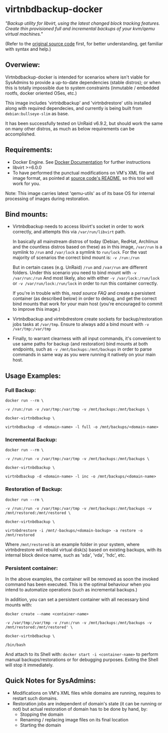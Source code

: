 # virtnbdbackup-docker

*"Backup utility for libvirt, using the latest changed block tracking features. Create thin provisioned full and incremental backups of your kvm/qemu virtual machines."*

(Refer to the [original source code](https://github.com/abbbi/virtnbdbackup) first, for better understanding, get familiar with syntax and help.)

## Overwiew:
Virtnbdbackup-docker is intended for scenarios where isn't viable for SysAdmins to provide a up-to-date dependencies (stable distros); or when this is totally impossible due to system constraints (inmutable / embedded rootfs, docker oriented OSes, etc.)

This image includes 'virtnbdbackup' and 'virtnbdrestore' utils installed along with required dependecies, and currently is being built from `debian:bullseye-slim` as base.

It has been successfully tested on UnRaid v6.9.2, but should work the same on many other distros, as much as below requirements can be accomplished.

## Requirements:
- Docker Engine. See [Docker Documentation](https://docs.docker.com/get-docker/) for further instructions
- libvirt >=6.0.0
- To have performed the punctual modifications on VM's XML file and image format, as pointed at [source code's README](https://github.com/abbbi/virtnbdbackup), so this tool will work for you.

Note: This image carries latest 'qemu-utils' as of its base OS for internal processing of images during restoration.

## Bind mounts:

- Virtnbdbackup needs to access libvirt's socket in order to work correctly, and attempts this via `/var/run/libvirt` path.

  In basically all mainstream distros of today (Debian, RedHat, Archlinux and the countless distros based on these) as in this image, `/var/run` is a symlink to `/run` and `/var/lock` a symlink to `run/lock`.
  For the vast majority of scenarios the correct bind mount is: `-v /run:/run`

  But in certain cases (e.g. UnRaid) `/run` and `/var/run` are different folders. Under this scenario you need to bind mount with `-v /var/run:/run`
  And most likely, also with either `-v /var/lock:/run/lock` or `-v /var/run/lock:/run/lock` in order to run this container correctly.

  If you're in trouble with this, *read source FAQ* and create a persistent container (as described below) in order to debug, and get the correct bind mounts that work for your main host (you're encouraged to commit to improve this image.)

- Virtnbdbackup and virtnbdrestore create sockets for backup/restoration jobs tasks at `/var/tmp`. Ensure to always add a bind mount with `-v /var/tmp:/var/tmp`

- Finally, to warrant clearness with all input commands, it's convenient to use same paths for backup (and restoration) bind mounts at both endpoints, such as `-v /mnt/backups:/mnt/backups` in order to parse commands in same way as you were running it natively on your main host.

## Usage Examples:

### Full Backup:


`docker run --rm \`

`-v /run:/run -v /var/tmp:/var/tmp -v /mnt/backups:/mnt/backups \`

`docker-virtnbdbackup \`

`virtnbdbackup -d <domain-name> -l full -o /mnt/backups/<domain-name>`


### Incremental Backup:


`docker run --rm \`

`-v /run:/run -v /var/tmp:/var/tmp -v /mnt/backups:/mnt/backups \`

`docker-virtnbdbackup \`

`virtnbdbackup -d <domain-name> -l inc -o /mnt/backups/<domain-name>`


### Restoration of Backup:


`docker run --rm \`

`-v /run:/run -v /var/tmp:/var/tmp -v /mnt/backups:/mnt/backups -v /mnt/restored:/mnt/restored \`

`docker-virtnbdbackup \`

`virtnbdrestore -i /mnt/-backups/<domain-backup> -a restore -o /mnt/restored`


Where `/mnt/restored` is an example folder in your system, where virtnbdrestore will rebuild virtual disk(s) based on existing backups, with its internal block device name, such as 'sda', 'vda', 'hdc', etc.

### Persistent container:
In the above examples, the container will be removed as soon the invoked command has been executed. This is the optimal behaviour when you intend to automatize operations (such as incremental backups.)

In addition, you can set a persistent container with all necessary bind mounts with:

`docker create --name <container-name>`

`-v /var/tmp:/var/tmp -v /run:/run -v /mnt/backups:/mnt/backups -v /mnt/restored:/mnt/restored' \`

`docker-virtnbdbackup \`

`/bin/bash`

And attach to its Shell with: `docker start -i <container-name>` to perform manual backups/restorations or for debugging purposes. Exiting the Shell will stop it immediately.

## Quick Notes for SysAdmins:

- Modifications on VM's XML files while domains are running, requires to restart such domains.
- Restoration jobs are independent of domain's state (it can be running or not) but actual restoration of domain has to be done by hand, by:
  - Stopping the domain
  - Renaming / replacing image files on its final location
  - Starting the domain

